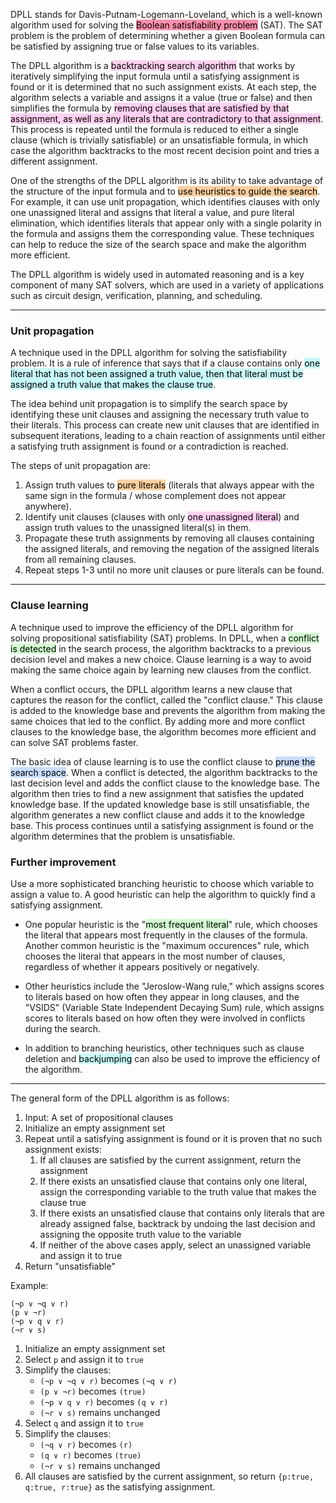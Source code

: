 
DPLL stands for Davis-Putnam-Logemann-Loveland, which is a well-known algorithm used for solving the <mark style="background: #FF5582A6;">Boolean satisfiability problem</mark> (SAT). The SAT problem is the problem of determining whether a given Boolean formula can be satisfied by assigning true or false values to its variables.

The DPLL algorithm is a <mark style="background: #FFB8EBA6;">backtracking search algorithm</mark> that works by iteratively simplifying the input formula until a satisfying assignment is found or it is determined that no such assignment exists. At each step, the algorithm selects a variable and assigns it a value (true or false) and then simplifies the formula by <mark style="background: #FFB8EBA6;">removing clauses that are satisfied by that assignment, as well as any literals that are contradictory to that assignment</mark>. This process is repeated until the formula is reduced to either a single clause (which is trivially satisfiable) or an unsatisfiable formula, in which case the algorithm backtracks to the most recent decision point and tries a different assignment.

One of the strengths of the DPLL algorithm is its ability to take advantage of the structure of the input formula and to <mark style="background: #FFB86CA6;">use heuristics to guide the search</mark>. For example, it can use unit propagation, which identifies clauses with only one unassigned literal and assigns that literal a value, and pure literal elimination, which identifies literals that appear only with a single polarity in the formula and assigns them the corresponding value. These techniques can help to reduce the size of the search space and make the algorithm more efficient.

The DPLL algorithm is widely used in automated reasoning and is a key component of many SAT solvers, which are used in a variety of applications such as circuit design, verification, planning, and scheduling.

---
### Unit propagation

A technique used in the DPLL algorithm for solving the satisfiability problem. It is a rule of inference that says that if a clause contains only <mark style="background: #ABF7F7A6;">one literal that has not been assigned a truth value, then that literal must be assigned a truth value that makes the clause true</mark>.

The idea behind unit propagation is to simplify the search space by identifying these unit clauses and assigning the necessary truth value to their literals. This process can create new unit clauses that are identified in subsequent iterations, leading to a chain reaction of assignments until either a satisfying truth assignment is found or a contradiction is reached.

The steps of unit propagation are:

1.  Assign truth values to <mark style="background: #FFB86CA6;">pure literals</mark> (literals that always appear with the same sign in the formula / whose complement does not appear anywhere).
2.  Identify unit clauses (clauses with only <mark style="background: #FFB8EBA6;">one unassigned literal</mark>) and assign truth values to the unassigned literal(s) in them.
3.  Propagate these truth assignments by removing all clauses containing the assigned literals, and removing the negation of the assigned literals from all remaining clauses.
4.  Repeat steps 1-3 until no more unit clauses or pure literals can be found.

---
### Clause learning

A technique used to improve the efficiency of the DPLL algorithm for solving propositional satisfiability (SAT) problems. In DPLL, when a <mark style="background: #BBFABBA6;">conflict is detected</mark> in the search process, the algorithm backtracks to a previous decision level and makes a new choice. Clause learning is a way to avoid making the same choice again by learning new clauses from the conflict.

When a conflict occurs, the DPLL algorithm learns a new clause that captures the reason for the conflict, called the "conflict clause." This clause is added to the knowledge base and prevents the algorithm from making the same choices that led to the conflict. By adding more and more conflict clauses to the knowledge base, the algorithm becomes more efficient and can solve SAT problems faster.

The basic idea of clause learning is to use the conflict clause to <mark style="background: #ADCCFFA6;">prune the search space</mark>. When a conflict is detected, the algorithm backtracks to the last decision level and adds the conflict clause to the knowledge base. The algorithm then tries to find a new assignment that satisfies the updated knowledge base. If the updated knowledge base is still unsatisfiable, the algorithm generates a new conflict clause and adds it to the knowledge base. This process continues until a satisfying assignment is found or the algorithm determines that the problem is unsatisfiable.

### Further improvement

Use a more sophisticated branching heuristic to choose which variable to assign a value to. A good heuristic can help the algorithm to quickly find a satisfying assignment.

- One popular heuristic is the "<mark style="background: #BBFABBA6;">most frequent literal</mark>" rule, which chooses the literal that appears most frequently in the clauses of the formula. Another common heuristic is the "maximum occurences" rule, which chooses the literal that appears in the most number of clauses, regardless of whether it appears positively or negatively.

- Other heuristics include the "Jeroslow-Wang rule," which assigns scores to literals based on how often they appear in long clauses, and the "VSIDS" (Variable State Independent Decaying Sum) rule, which assigns scores to literals based on how often they were involved in conflicts during the search.

- In addition to branching heuristics, other techniques such as clause deletion and <mark style="background: #ABF7F7A6;">backjumping</mark> can also be used to improve the efficiency of the algorithm.

----
The general form of the DPLL algorithm is as follows:

1.  Input: A set of propositional clauses
2.  Initialize an empty assignment set
3.  Repeat until a satisfying assignment is found or it is proven that no such assignment exists:
    1.  If all clauses are satisfied by the current assignment, return the assignment
    2.  If there exists an unsatisfied clause that contains only one literal, assign the corresponding variable to the truth value that makes the clause true
    3.  If there exists an unsatisfied clause that contains only literals that are already assigned false, backtrack by undoing the last decision and assigning the opposite truth value to the variable
    4.  If neither of the above cases apply, select an unassigned variable and assign it to true
4.  Return "unsatisfiable"

Example:
```
(¬p ∨ ¬q ∨ r)
(p ∨ ¬r)
(¬p ∨ q ∨ r)
(¬r ∨ s)
```

1.  Initialize an empty assignment set
2.  Select `p` and assign it to `true`
3.  Simplify the clauses:
    -   `(¬p ∨ ¬q ∨ r)` becomes `(¬q ∨ r)`
    -   `(p ∨ ¬r)` becomes `(true)`
    -   `(¬p ∨ q ∨ r)` becomes `(q ∨ r)`
    -   `(¬r ∨ s)` remains unchanged
4.  Select `q` and assign it to `true`
5.  Simplify the clauses:
    -   `(¬q ∨ r)` becomes `(r)`
    -   `(q ∨ r)` becomes `(true)`
    -   `(¬r ∨ s)` remains unchanged
6.  All clauses are satisfied by the current assignment, so return `{p:true, q:true, r:true}` as the satisfying assignment.


